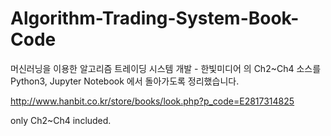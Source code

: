 # Algorithm-Trading-System-Book-Code
머신러닝을 이용한 알고리즘 트레이딩 시스템 개발 - 한빛미디어 의 Ch2~Ch4 소스를 Python3, Jupyter Notebook 에서 돌아가도록 정리했습니다.

http://www.hanbit.co.kr/store/books/look.php?p_code=E2817314825

only Ch2~Ch4 included.
